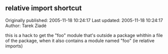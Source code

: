 ## relative import shortcut 
Originally published: 2005-11-18 10:24:17 
Last updated: 2005-11-18 10:24:17 
Author: Tarek Ziadé 
 
this is a hack to get the "foo" module that's outside a package whithin a file of the package, when it also contains a module named "foo" (ie relative imports)